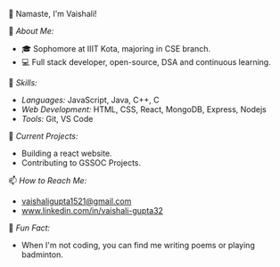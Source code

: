 👋 Namaste, I'm Vaishali!


🌱 *About Me:*
- 🎓 Sophomore at IIIT Kota, majoring in CSE branch.
- 💻 Full stack developer, open-source, DSA and continuous learning.

🌟 *Skills:*
- *Languages:* JavaScript, Java, C++, C
- *Web Development:* HTML, CSS, React, MongoDB, Express, Nodejs
- *Tools:* Git, VS Code

🔭 *Current Projects:*
- Building a react website.
- Contributing to GSSOC Projects.

📫 *How to Reach Me:*
- vaishaligupta1521@gmail.com
- www.linkedin.com/in/vaishali-gupta32

📝 *Fun Fact:*
- When I'm not coding, you can find me writing poems or playing badminton.

<!---
vaishali-gupta32/vaishali-gupta32 is a ✨ special ✨ repository because its `README.md` (this file) appears on your GitHub profile.
You can click the Preview link to take a look at your changes.
--->
